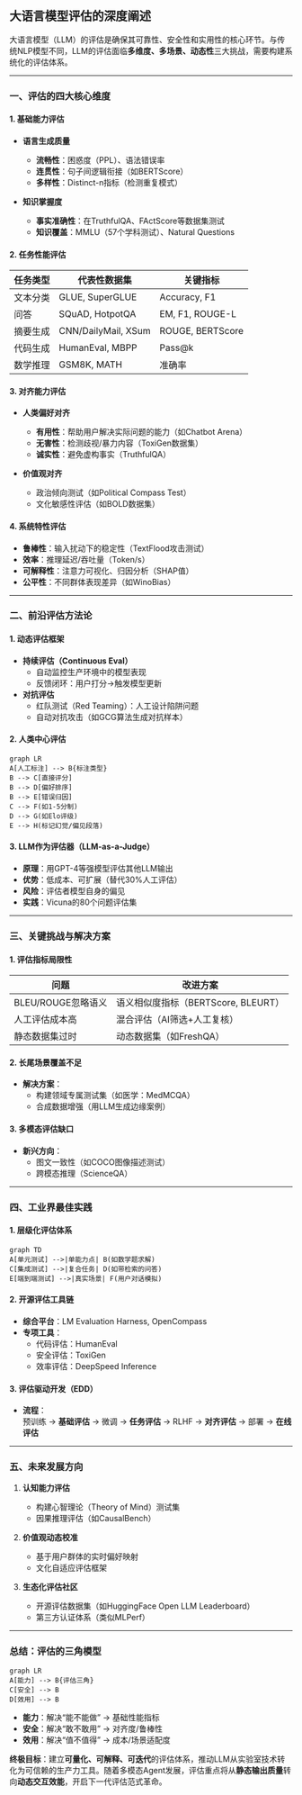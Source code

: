 ## 大语言模型评估的深度阐述

大语言模型（LLM）的评估是确保其可靠性、安全性和实用性的核心环节。与传统NLP模型不同，LLM的评估面临**多维度、多场景、动态性**三大挑战，需要构建系统化的评估体系。

---

### **一、评估的四大核心维度**
#### 1. **基础能力评估**
- **语言生成质量**
  - **流畅性**：困惑度（PPL）、语法错误率
  - **连贯性**：句子间逻辑衔接（如BERTScore）
  - **多样性**：Distinct-n指标（检测重复模式）

- **知识掌握度**
  - **事实准确性**：在TruthfulQA、FActScore等数据集测试
  - **知识覆盖**：MMLU（57个学科测试）、Natural Questions

#### 2. **任务性能评估**
| **任务类型**       | **代表性数据集**       | **关键指标**         |
|--------------------|------------------------|---------------------|
| 文本分类           | GLUE, SuperGLUE        | Accuracy, F1       |
| 问答               | SQuAD, HotpotQA        | EM, F1, ROUGE-L    |
| 摘要生成           | CNN/DailyMail, XSum    | ROUGE, BERTScore   |
| 代码生成           | HumanEval, MBPP        | Pass@k             |
| 数学推理           | GSM8K, MATH            | 准确率             |

#### 3. **对齐能力评估**
- **人类偏好对齐**
  - **有用性**：帮助用户解决实际问题的能力（如Chatbot Arena）
  - **无害性**：检测歧视/暴力内容（ToxiGen数据集）
  - **诚实性**：避免虚构事实（TruthfulQA）
  
- **价值观对齐**
  - 政治倾向测试（如Political Compass Test）
  - 文化敏感性评估（如BOLD数据集）

#### 4. **系统特性评估**
- **鲁棒性**：输入扰动下的稳定性（TextFlood攻击测试）
- **效率**：推理延迟/吞吐量（Token/s）
- **可解释性**：注意力可视化、归因分析（SHAP值）
- **公平性**：不同群体表现差异（如WinoBias）

---

### **二、前沿评估方法论**
#### 1. **动态评估框架**
- **持续评估（Continuous Eval）**
  - 自动监控生产环境中的模型表现
  - 反馈闭环：用户打分→触发模型更新
- **对抗评估**
  - 红队测试（Red Teaming）：人工设计陷阱问题
  - 自动对抗攻击（如GCG算法生成对抗样本）

#### 2. **人类中心评估**
```mermaid
graph LR
A[人工标注] --> B{标注类型}
B --> C[直接评分] 
B --> D[偏好排序]
B --> E[错误归因]
C --> F(如1-5分制)
D --> G(如Elo评级)
E --> H(标记幻觉/偏见段落)
```

#### 3. **LLM作为评估器（LLM-as-a-Judge）**
- **原理**：用GPT-4等强模型评估其他LLM输出
- **优势**：低成本、可扩展（替代30%人工评估）
- **风险**：评估者模型自身的偏见
- **实践**：Vicuna的80个问题评估集

---

### **三、关键挑战与解决方案**
#### 1. **评估指标局限性**
| **问题**                  | **改进方案**                          |
|---------------------------|--------------------------------------|
| BLEU/ROUGE忽略语义        | 语义相似度指标（BERTScore, BLEURT） |
| 人工评估成本高            | 混合评估（AI筛选+人工复核）         |
| 静态数据集过时            | 动态数据集（如FreshQA）             |

#### 2. **长尾场景覆盖不足**
- **解决方案**：
  - 构建领域专属测试集（如医学：MedMCQA）
  - 合成数据增强（用LLM生成边缘案例）

#### 3. **多模态评估缺口**
- **新兴方向**：
  - 图文一致性（如COCO图像描述测试）
  - 跨模态推理（ScienceQA）

---

### **四、工业界最佳实践**
#### 1. **层级化评估体系**
```mermaid
graph TD
A[单元测试] -->|单能力点| B(如数学题求解)
C[集成测试] -->|复合任务| D(如带检索的问答)
E[端到端测试] -->|真实场景| F(用户对话模拟)
```

#### 2. **开源评估工具链**
- **综合平台**：LM Evaluation Harness, OpenCompass
- **专项工具**：
  - 代码评估：HumanEval
  - 安全评估：ToxiGen
  - 效率评估：DeepSpeed Inference

#### 3. **评估驱动开发（EDD）**
- **流程**：  
  预训练 → **基础评估** → 微调 → **任务评估** → RLHF → **对齐评估** → 部署 → **在线评估**

---

### **五、未来发展方向**
1. **认知能力评估**  
   - 构建心智理论（Theory of Mind）测试集
   - 因果推理评估（如CausalBench）

2. **价值观动态校准**  
   - 基于用户群体的实时偏好映射
   - 文化自适应评估框架

3. **生态化评估社区**  
   - 开源评估数据集（如HuggingFace Open LLM Leaderboard）
   - 第三方认证体系（类似MLPerf）

---

### **总结：评估的三角模型**
```mermaid
graph LR
A[能力] --> B{评估三角}
C[安全] --> B
D[效用] --> B
```
- **能力**：解决“能不能做” → 基础性能指标  
- **安全**：解决“敢不敢用” → 对齐度/鲁棒性  
- **效用**：解决“值不值得” → 成本/场景适配度  

**终极目标**：建立**可量化、可解释、可迭代**的评估体系，推动LLM从实验室技术转化为可信赖的生产力工具。随着多模态Agent发展，评估重点将从**静态输出质量**转向**动态交互效能**，开启下一代评估范式革命。